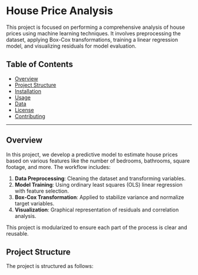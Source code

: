 # House Price Analysis

This project is focused on performing a comprehensive analysis of house prices using machine learning techniques. It involves preprocessing the dataset, applying Box-Cox transformations, training a linear regression model, and visualizing residuals for model evaluation.

## Table of Contents

- [Overview](#overview)
- [Project Structure](#project-structure)
- [Installation](#installation)
- [Usage](#usage)
- [Data](#data)
- [License](#license)
- [Contributing](#contributing)

---

## Overview

In this project, we develop a predictive model to estimate house prices based on various features like the number of bedrooms, bathrooms, square footage, and more. The workflow includes:

1. **Data Preprocessing**: Cleaning the dataset and transforming variables.
2. **Model Training**: Using ordinary least squares (OLS) linear regression with feature selection.
3. **Box-Cox Transformation**: Applied to stabilize variance and normalize target variables.
4. **Visualization**: Graphical representation of residuals and correlation analysis.

This project is modularized to ensure each part of the process is clear and reusable.

## Project Structure

The project is structured as follows:


